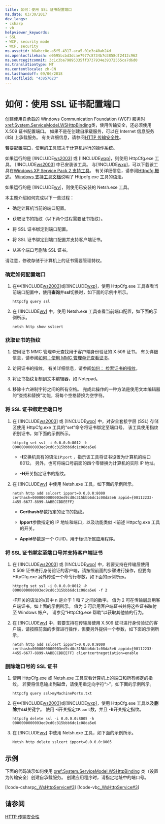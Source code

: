 ```yaml
---
title: 如何：使用 SSL 证书配置端口
ms.date: 03/30/2017
dev_langs:
- csharp
- vb
helpviewer_keywords:
- SSL
- WCF, security mode
- WCF, security
ms.assetid: b8abcc8e-a5f5-4317-aca5-01e3c40ab24d
ms.openlocfilehash: e0595bcbd3dcae7977c8734b7d3858df2412c962
ms.sourcegitcommit: 3c1c3ba79895335ff3737934e39372555ca7d6d0
ms.translationtype: MT
ms.contentlocale: zh-CN
ms.lasthandoff: 09/06/2018
ms.locfileid: "43857623"
---
```

# <a name="how-to-configure-a-port-with-an-ssl-certificate"></a>如何：使用 SSL 证书配置端口
创建使用自承载的 Windows Communication Foundation (WCF) 服务时<xref:System.ServiceModel.WSHttpBinding>类，使用传输安全，还必须使用 X.509 证书配置端口。 如果不是在创建自承载服务，可以在 Internet 信息服务 (IIS) 上承载服务。 有关详细信息，请参阅[HTTP 传输安全性](../../../../docs/framework/wcf/feature-details/http-transport-security.md)。  
  
 若要配置端口，使用的工具取决于计算机运行的操作系统。  
  
 如果运行的是 [!INCLUDE[ws2003](../../../../includes/ws2003-md.md)] 或 [!INCLUDE[wxp](../../../../includes/wxp-md.md)]，则使用 HttpCfg.exe 工具。 [!INCLUDE[ws2003](../../../../includes/ws2003-md.md)] 中已安装该工具。 与[!INCLUDE[wxp](../../../../includes/wxp-md.md)]，可以下载该工具在[Windows XP Service Pack 2 支持工具](https://go.microsoft.com/fwlink/?LinkId=88606)。 有关详细信息，请参阅[Httpcfg 概述](https://go.microsoft.com/fwlink/?LinkId=88605)。 [Windows 支持工具文档](https://go.microsoft.com/fwlink/?LinkId=94840)说明了 Httpcfg.exe 工具的语法。  
  
 如果运行的是 [!INCLUDE[wv](../../../../includes/wv-md.md)]，则使用已安装的 Netsh.exe 工具。  
  
 本主题介绍如何完成以下一些过程：  
  
-   确定计算机当前的端口配置。  
  
-   获取证书的指纹（以下两个过程需要证书指纹）。  
  
-   将 SSL 证书绑定到端口配置。  
  
-   将 SSL 证书绑定到端口配置并支持客户端证书。  
  
-   从某个端口号删除 SSL 证书。  
  
 请注意，修改存储于计算机上的证书需要管理特权。  
  
### <a name="to-determine-how-ports-are-configured"></a>确定如何配置端口  
  
1.  在中[!INCLUDE[ws2003](../../../../includes/ws2003-md.md)]或[!INCLUDE[wxp](../../../../includes/wxp-md.md)]，使用 HttpCfg.exe 工具查看当前端口配置中，使用**查询**并**ssl**切换时，如下面的示例中所示。  
  
    ```  
    httpcfg query ssl  
    ```  
  
2.  在 [!INCLUDE[wv](../../../../includes/wv-md.md)] 中，使用 Netsh.exe 工具查看当前端口配置，如下面的示例所示。  
  
    ```  
    netsh http show sslcert  
    ```  
  
### <a name="to-get-a-certificates-thumbprint"></a>获取证书的指纹  
  
1.  使用证书 MMC 管理单元查找用于客户端身份验证的 X.509 证书。 有关详细信息，请参阅[如何：使用 MMC 管理单元查看证书](../../../../docs/framework/wcf/feature-details/how-to-view-certificates-with-the-mmc-snap-in.md)。  
  
2.  访问证书的指纹。 有关详细信息，请参阅[如何： 检索证书的指纹](../../../../docs/framework/wcf/feature-details/how-to-retrieve-the-thumbprint-of-a-certificate.md)。  
  
3.  将证书指纹复制到文本编辑器，如 Notepad。  
  
4.  移除十六进制字符之间的所有空格。 完成此操作的一种方法是使用文本编辑器的“查找和替换”功能，将每个空格替换为空字符。  
  
### <a name="to-bind-an-ssl-certificate-to-a-port-number"></a>将 SSL 证书绑定至端口号  
  
1.  在 [!INCLUDE[ws2003](../../../../includes/ws2003-md.md)] 或 [!INCLUDE[wxp](../../../../includes/wxp-md.md)] 中，对安全套接字层 (SSL) 存储区使用 HttpCfg.exe 工具的“set”命令将证书绑定至端口号。 该工具使用指纹识别证书，如下面的示例所示。  
  
    ```  
    httpcfg set ssl -i 0.0.0.0:8012 -h 0000000000003ed9cd0c315bbb6dc1c08da5e6  
    ```  
  
    -   **-I**交换机具有的语法`IP`:`port` ，指示该工具将证书设置为计算机的端口 8012。 另外，也可将端口号前面的四个零替换为计算机的实际 IP 地址。  
  
    -   **-H**开关指定证书的指纹。  
  
2.  在 [!INCLUDE[wv](../../../../includes/wv-md.md)] 中使用 Netsh.exe 工具，如下面的示例所示。  
  
    ```  
    netsh http add sslcert ipport=0.0.0.0:8000 certhash=0000000000003ed9cd0c315bbb6dc1c08da5e6 appid={00112233-4455-6677-8899-AABBCCDDEEFF}   
    ```  
  
    -   **Certhash**参数指定的证书的指纹。  
  
    -   **Ipport**参数指定的 IP 地址和端口，以及功能类似 **-i**前述 Httpcfg.exe 工具的开关。  
  
    -   **Appid**参数是一个 GUID，用于标识所属应用程序。  
  
### <a name="to-bind-an-ssl-certificate-to-a-port-number-and-support-client-certificates"></a>将 SSL 证书绑定至端口号并支持客户端证书  
  
1.  在 [!INCLUDE[ws2003](../../../../includes/ws2003-md.md)] 或 [!INCLUDE[wxp](../../../../includes/wxp-md.md)] 中，若要支持在传输层使用 X.509 证书进行身份验证的客户端，请按照前面的步骤进行操作，但要向 HttpCfg.exe 另外传递一个命令行参数，如下面的示例所示。  
  
    ```  
    httpcfg set ssl -i 0.0.0.0:8012 -h 0000000000003ed9cd0c315bbb6dc1c08da5e6 -f 2  
    ```  
  
     **-F**开关的语法的`n`其中 n 是介于 1 和 7 之间的数字。 值为 2 可在传输层启用客户端证书，如上面的示例所示。 值为 3 可启用客户端证书并将这些证书映射至 Windows 帐户。 请参见“HttpCfg.exe 帮助”以获取其他值的行为。  
  
2.  在 [!INCLUDE[wv](../../../../includes/wv-md.md)] 中，若要支持在传输层使用 X.509 证书进行身份验证的客户端，请按照前面的步骤进行操作，但要另外提供一个参数，如下面的示例所示。  
  
    ```  
    netsh http add sslcert ipport=0.0.0.0:8000 certhash=0000000000003ed9cd0c315bbb6dc1c08da5e6 appid={00112233-4455-6677-8899-AABBCCDDEEFF} clientcertnegotiation=enable  
    ```  
  
### <a name="to-delete-an-ssl-certificate-from-a-port-number"></a>删除端口号的 SSL 证书  
  
1.  使用 HttpCfg.exe 或 Netsh.exe 工具查看计算机上的端口和所有绑定的指纹。 若要将信息输出到磁盘，请使用重定向字符“>”，如下面的示例所示。  
  
    ```  
    httpcfg query ssl>myMachinePorts.txt  
    ```  
  
2.  在中[!INCLUDE[ws2003](../../../../includes/ws2003-md.md)]或[!INCLUDE[wxp](../../../../includes/wxp-md.md)]，使用 HttpCfg.exe 工具以及**删除**并**ssl**关键字。 使用 **-i**开关指定`IP`:`port`数，并且 **-h**开关指定指纹。  
  
    ```  
    httpcfg delete ssl -i 0.0.0.0:8005 -h 0000000000003ed9cd0c315bbb6dc1c08da5e6  
    ```  
  
3.  在 [!INCLUDE[wv](../../../../includes/wv-md.md)] 中使用 Netsh.exe 工具，如下面的示例所示。  
  
    ```  
    Netsh http delete sslcert ipport=0.0.0.0:8005  
    ```  
  
## <a name="example"></a>示例  
 下面的代码演示如何使用 <xref:System.ServiceModel.WSHttpBinding> 类（设置为传输安全）创建自承载服务。 创建应用程序时，请指定地址中的端口号。  
  
 [!code-csharp[c_WsHttpService#3](../../../../samples/snippets/csharp/VS_Snippets_CFX/c_wshttpservice/cs/source.cs#3)]
 [!code-vb[c_WsHttpService#3](../../../../samples/snippets/visualbasic/VS_Snippets_CFX/c_wshttpservice/vb/source.vb#3)]  
  
## <a name="see-also"></a>请参阅  
 [HTTP 传输安全性](../../../../docs/framework/wcf/feature-details/http-transport-security.md)
